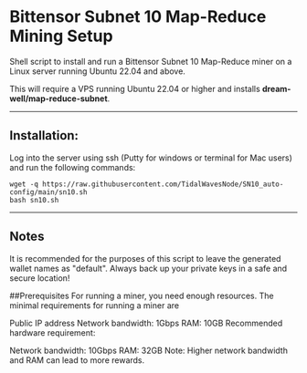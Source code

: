# Bittensor Subnet 10 Map-Reduce Mining Setup
Shell script to install and run a Bittensor Subnet 10 Map-Reduce miner on a Linux server running Ubuntu 22.04 and above.  

This will require a VPS running Ubuntu 22.04 or higher and installs **dream-well/map-reduce-subnet**.
***

## Installation:
Log into the server using ssh (Putty for windows or terminal for Mac users) and run the following commands:
```
wget -q https://raw.githubusercontent.com/TidalWavesNode/SN10_auto-config/main/sn10.sh
bash sn10.sh
```
***

## Notes
It is recommended for the purposes of this script to leave the generated wallet names as "default".
Always back up your private keys in a safe and secure location!

##Prerequisites
For running a miner, you need enough resources. The minimal requirements for running a miner are

Public IP address
Network bandwidth: 1Gbps
RAM: 10GB
Recommended hardware requirement:

Network bandwidth: 10Gbps
RAM: 32GB
Note: Higher network bandwidth and RAM can lead to more rewards.



